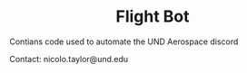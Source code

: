 <h1 align="center">Flight Bot</h1>
<p>Contians code used to automate the UND Aerospace discord</p>
<p>Contact: nicolo.taylor@und.edu</P>
